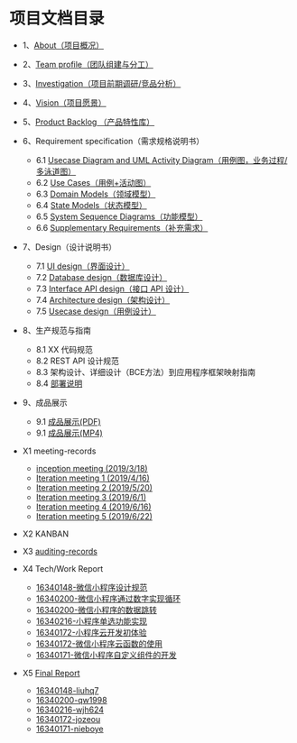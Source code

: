 # 项目文档目录

- 1、[About（项目概况）](documents/01_about.md)
- 2、[Team profile（团队组建与分工）](documents/02_team_profile.md)
- 3、[Investigation（项目前期调研/竞品分析）](documents/03_investigation.md)
- 4、[Vision（项目愿景）](documents/04_vision.md)
- 5、[Product Backlog （产品特性库）](documents/05_product_backlog.md)
- 6、Requirement specification（需求规格说明书）

  - 6.1 [Usecase Diagram and UML Activity Diagram（用例图，业务过程/多泳道图）](documents/06_1_usecase_diagram.md)
  - 6.2 [Use Cases（用例+活动图）](documents/06_2_use_cases.md)
  - 6.3 [Domain Models（领域模型）](documents/06_3_domain_models.md)
  - 6.4 [State Models（状态模型）](documents/06_4_state_models.md)
  - 6.5 [System Sequence Diagrams（功能模型）](documents/06_5_system_sequence_diagrams.md)
  - 6.6 [Supplementary Requirements（补充需求）](documents/06_6_supplementary_requirements.md)
  
- 7、Design（设计说明书）

  - 7.1 [UI design（界面设计）](documents/07_1_ui_design.md)
  - 7.2 [Database design（数据库设计）](documents/07_2_database_design.md)
  - 7.3 [Interface API design（接口 API 设计）](documents/07_3_interface_api_design.md)
  - 7.4 [Architecture design（架构设计）](documents/07_4_architecture_design.md)
  - 7.5 [Usecase design（用例设计）](documents/07_5_usecase_design.md)

- 8、生产规范与指南

  - 8.1 XX 代码规范
  - 8.2 REST API 设计规范
  - 8.3 架构设计、详细设计（BCE方法）到应用程序框架映射指南
  - 8.4 [部署说明](documents/08_1_Deployment_instructions.md)

- 9、成品展示

  - 9.1 [成品展示(PDF)](documents/display.md)
  - 9.1 [成品展示(MP4)](documents/Demo.mp4)

- X1 meeting-records
  - [inception meeting (2019/3/18)](meeting-records/inception_meeting.md)
  - [Iteration meeting 1 (2019/4/16)](meeting-records/first-meeting-mind.jpg)
  - [Iteration meeting 2 (2019/5/20)](meeting-records/second-meeting-mind.jpg)
  - [Iteration meeting 3 (2019/6/1)](meeting-records/third-meeting-mind.jpg)
  - [Iteration meeting 4 (2019/6/16)](meeting-records/fourh-meeting-mind.jpg)
  - [Iteration meeting 5 (2019/6/22)](meeting-records/fifth-meeting-mind.jpg)
- X2 KANBAN
- X3 [auditing-records](documents/auditing-records.md)
- X4 Tech/Work Report
  - [16340148-微信小程序设计规范](https://blog.csdn.net/RRlalala/article/details/93784329)
  - [16340200-微信小程序通过数字实现循环](https://blog.csdn.net/qw1998/article/details/93894029)
  - [16340200-微信小程序的数据跳转](https://blog.csdn.net/qw1998/article/details/93892506)
  - [16340216-小程序单选功能实现](https://blog.csdn.net/hz2217/article/details/93096020)
  - [16340172-小程序云开发初体验](https://blog.csdn.net/For_course/article/details/94363269)
  - [16340172-微信小程序云函数的使用](https://blog.csdn.net/For_course/article/details/94363371)
  - [16340171-微信小程序自定义组件的开发](https://blog.csdn.net/a249648157/article/details/94366247)

- X5 [Final Report](documents/final_report/final_report.md)
  - [16340148-liuhq7](documents/final_report/16340148_liuhq7.md)
  - [16340200-qw1998](documents/final_report/16340200_qw1998.md)
  - [16340216-wjh624](documents/final_report/16340216_wjh624.md)
  - [16340172-jozeou](documents/final_report/16340172_jozeou.md)
  - [16340171-nieboye](documents/final_report/16340171_nieboye.md)

